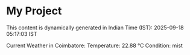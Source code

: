 # My Project

This content is dynamically generated in Indian Time (IST): 2025-09-18 05:17:03 IST


Current Weather in Coimbatore:
Temperature: 22.88 °C
Condition: mist
